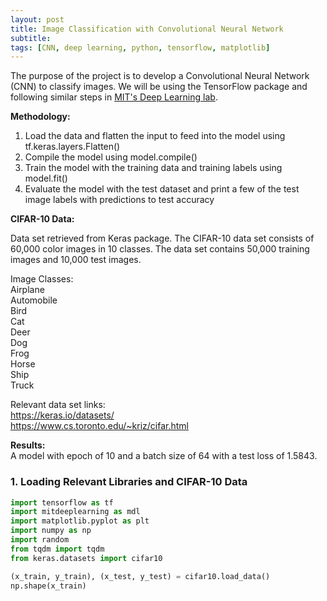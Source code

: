 ```yaml
---
layout: post
title: Image Classification with Convolutional Neural Network
subtitle: 
tags: [CNN, deep learning, python, tensorflow, matplotlib]
---
```


The purpose of the project is to develop a Convolutional Neural Network (CNN) to classify images. We will be using the TensorFlow package and following similar steps in [MIT's Deep Learning lab](https://github.com/aamini/introtodeeplearning/blob/master/lab2/Part1_MNIST.ipynb).

**Methodology:**

1. Load the data and flatten the input to feed into the model using tf.keras.layers.Flatten()
2. Compile the model using model.compile()
3. Train the model with the training data and training labels using model.fit()
4. Evaluate the model with the test dataset and print a few of the test image labels with predictions to test accuracy

**CIFAR-10 Data:**

Data set retrieved from Keras package. The CIFAR-10 data set consists of 60,000 color images in 10 classes. The data set contains 50,000 training images and 10,000 test images.

Image Classes:   
Airplane   
Automobile   
Bird   
Cat   
Deer   
Dog   
Frog   
Horse   
Ship   
Truck   

Relevant data set links:   
https://keras.io/datasets/   
https://www.cs.toronto.edu/~kriz/cifar.html   

**Results:**   
A model with epoch of 10 and a batch size of 64 with a test loss of 1.5843.   

### 1. Loading Relevant Libraries and CIFAR-10 Data
```python
import tensorflow as tf 
import mitdeeplearning as mdl
import matplotlib.pyplot as plt
import numpy as np
import random
from tqdm import tqdm
from keras.datasets import cifar10
```
```python
(x_train, y_train), (x_test, y_test) = cifar10.load_data()
np.shape(x_train)
```

